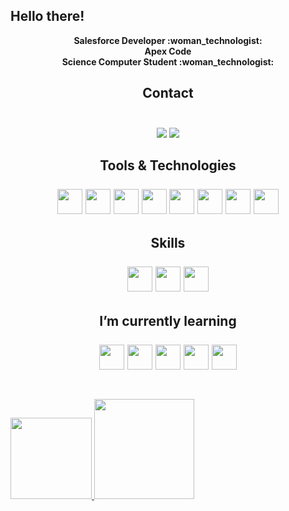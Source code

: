 ## Hello there!

<div align="center">
      <p align="center">
       <b>Salesforce Developer :woman_technologist:</b> <br>
       <b>Apex Code</b> <br>
       <b>Science Computer Student :woman_technologist:</b>
      </p>
</div>
       
<div align="center">
           
## Contact <br> <br>
<a href = "mailto:contato@jucsrs"><img loading="lazy" src="https://img.shields.io/badge/Gmail-D14836?style=for-the-badge&logo=gmail&logoColor=white" target="_blank"></a>
<a href="https://www.linkedin.com/in/jusantanars" target="_blank"><img loading="lazy" src="https://img.shields.io/badge/-LinkedIn-%230077B5?style=for-the-badge&logo=linkedin&logoColor=white" target="_blank"></a>
</div>

<h2 align="center">
  Tools & Technologies <br> <br>
<img loading="lazy" src="https://cdn.jsdelivr.net/gh/devicons/devicon/icons/trello/trello-plain.svg" width="40" height="40"/>
<img loading="lazy" src="https://cdn.jsdelivr.net/gh/devicons/devicon/icons/pycharm/pycharm-original.svg" width="40" height="40"/>
<img loading="lazy" src="https://cdn.jsdelivr.net/gh/devicons/devicon/icons/salesforce/salesforce-original.svg" width="40" height="40"/>
<img loading="lazy" src="https://cdn.jsdelivr.net/gh/devicons/devicon/icons/vscode/vscode-original.svg" width="40" height="40"/>
<img loading="lazy" src="https://cdn.jsdelivr.net/gh/devicons/devicon/icons/gimp/gimp-original.svg" width="40" height="40"/>
<img loading="lazy" src="https://cdn.jsdelivr.net/gh/devicons/devicon/icons/canva/canva-original.svg" width="40" height="40"/>
<img loading="lazy" src="https://cdn.jsdelivr.net/gh/devicons/devicon/icons/wordpress/wordpress-original.svg" width="40" height="40"/>
<img loading="lazy" src="https://cdn.jsdelivr.net/gh/devicons/devicon/icons/github/github-original.svg" width="40" height="40"/>
</h2>

<h2 align="center">
  Skills <br> <br>
<img loading="lazy" src="https://cdn.jsdelivr.net/gh/devicons/devicon/icons/cplusplus/cplusplus-original.svg" width="40" height="40"/>
<img loading="lazy" src="https://cdn.jsdelivr.net/gh/devicons/devicon/icons/python/python-original.svg" width="40" height="40"/>
<img loading="lazy" src="https://cdn.jsdelivr.net/gh/devicons/devicon/icons/sqlite/sqlite-original.svg" width="40" height="40"/>
</h2>


<h2 align="center">
  I’m currently learning <br> <br>
<img loading="lazy" src="https://cdn.jsdelivr.net/gh/devicons/devicon/icons/java/java-original.svg" width="40" height="40"/>
<img loading="lazy" src="https://cdn.jsdelivr.net/gh/devicons/devicon/icons/html5/html5-original.svg" width="40" height="40"/>
<img loading="lazy" src="https://cdn.jsdelivr.net/gh/devicons/devicon/icons/css3/css3-original.svg" width="40" height="40"/>
<img loading="lazy" src="https://cdn.jsdelivr.net/gh/devicons/devicon/icons/php/php-original.svg" width="40" height="40"/>
<img loading="lazy" src="https://cdn.jsdelivr.net/gh/devicons/devicon/icons/javascript/javascript-original.svg" width="40" height="40"/> <br> <br>
</h2>

<div>
<a href="https://github.com/juohh">
<img loading="lazy" height="130em" src="https://github-readme-stats.vercel.app/api/top-langs/?username=juohh&layout=compact&langs_count=7&theme=dracula"/>
<img loading="lazy" height="160em" src="https://github-readme-stats.vercel.app/api?username=juohh&show_icons=true&theme=dracula&include_all_commits=true&count_private=true"/>
</div>

  <!--
- 🔭 I’m currently working on ...
- 👯 I’m looking to collaborate on ...
- 🤔 I’m looking for help with ...
- 💬 Ask me about ...
- 📫 How to reach me: ...
- 😄 Pronouns: ...
- ⚡ Fun fact: ...
-->

      

  

